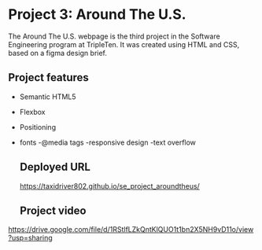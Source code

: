 # Project 3: Around The U.S.

The Around The U.S. webpage is the third project in the Software Engineering
program at TripleTen. It was created using HTML and CSS, based on a figma design brief.

## Project features

- Semantic HTML5
- Flexbox
- Positioning
- fonts
  -@media tags
  -responsive design
  -text overflow

  ## Deployed URL

  https://taxidriver802.github.io/se_project_aroundtheus/

  ## Project video

https://drive.google.com/file/d/1RStlfLZkQntKlQUO1t1bn2X5NH9vD11o/view?usp=sharing
